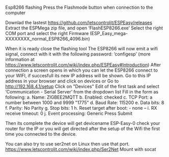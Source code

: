 Esp8266 flashing
Press the Flashmode button when connection to the computer

Downlad the lastest https://github.com/letscontrolit/ESPEasy/releases
Extract the ESPMega zip file, and open ‘FlashESP8266.exe’
Select the right COM port and select the right Firmware (ESP_Easy_mega-XXXXXXXX_normal_ESP8266_4096.bin)

When it is ready close the flashing tool
The ESP8266 will now emit a wifi signal, connect with it with the following password: ‘configesp’ (more information at https://www.letscontrolit.com/wiki/index.php/ESPEasy#Introduction)
After connection a screen opens in which you can let the ESP8266 connect to your WIFI, if succesfull its new IP address will be shown.
Go to this IP address in your browser and click on devices
or Go to http://192.168.4.1/setup
Click on "Devices" Edit of the first task and select ‘Communication - Serial Server’ from the dropdown list
Fill in the form as following:
a.    Name: ZIGBEE2MQTT
b.    Enabled: checked
c.    TCP Port: a number between 1000 and 9999 "1775"
d.    Baud Rate: 115200
e.    Data bits: 8
f.    Parity: No Parity
g.    Stop bits: 1
h.    Reset target after boot: - none –
i.    RX receive timeout: 0
j.    Event processing: Generic
Press Submit

Then its complete the device will get devicename ESP-Easy-0 check your router for the IP or you will get directed after the setup of the Wifi the first time you connected to the device.

You can also try to use ser2net on Linux then use that port.
https://www.letscontrolit.com/wiki/index.php/Ser2Net
Mount with socat
